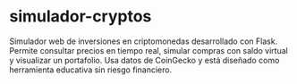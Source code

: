 # simulador-cryptos
Simulador web de inversiones en criptomonedas desarrollado con Flask. Permite consultar precios en tiempo real, simular compras con saldo virtual y visualizar un portafolio. Usa datos de CoinGecko y está diseñado como herramienta educativa sin riesgo financiero.
